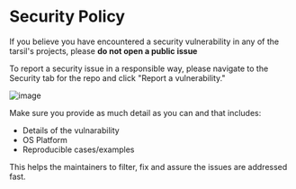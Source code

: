 # Security Policy

If you believe you have encountered a security vulnerability in any of the tarsil's projects,
please **do not open a public issue**

To report a security issue in a responsible way, please navigate to the Security tab for the repo and click "Report a vulnerability."

![image](https://user-images.githubusercontent.com/11027931/212678219-c63df1a5-bd91-40bd-88c3-6ad5e2a180f4.png)

Make sure you provide as much detail as you can and that includes:

* Details of the vulnarability
* OS Platform
* Reproducible cases/examples

This helps the maintainers to filter, fix and assure the issues are addressed fast.
